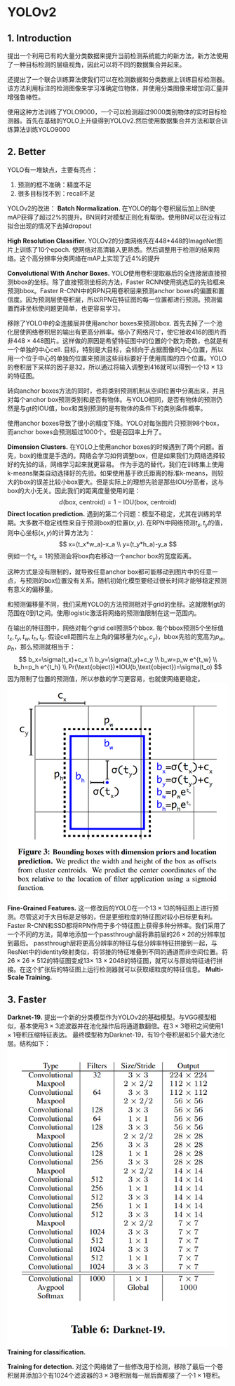 # YOLOv2

## 1. Introduction
提出一个利用已有的大量分类数据来提升当前检测系统能力的新方法，新方法使用了一种目标检测的层级视角，因此可以将不同的数据集合并起来。

还提出了一个联合训练算法使我们可以在检测数据和分类数据上训练目标检测器。该方法利用标注的检测图像来学习准确定位物体，并使用分类图像来增加词汇量并增强鲁棒性。

使用这种方法训练了YOLO9000，一个可以检测超过9000类别物体的实时目标检测器。首先在基础的YOLO上升级得到YOLOv2.然后使用数据集合并方法和联合训练算法训练YOLO9000

## 2. Better
YOLO有一堆缺点，主要有亮点：
1. 预测的框不准确：精度不足
2. 很多目标找不到：recall不足

YOLOv2的改进：
**Batch Normalization.** 在YOLO的每个卷积层后加上BN使mAP获得了超过2%的提升。BN同时对模型正则化有帮助。使用BN可以在没有过拟合出现的情况下去掉dropout

**High Resolution Classifier.** YOLOv2的分类网络先在448*448的ImageNet图片上训练了10个epoch. 使网络对高清输入更熟悉。然后调整用于检测的结果网络。这个高分辨率分类网络在mAP上实现了近4%的提升

**Convolutional With Anchor Boxes.** YOLO使用卷积提取器后的全连接层直接预测bbox的坐标。除了直接预测坐标的方法，Faster RCNN使用挑选后的先验框来预测bbox。Faster R-CNN中的RPN只用卷积层来预测anchor boxes的偏置和置信度。因为预测层使卷积层，所以RPN在特征图的每一位置都进行预测。预测偏置而非坐标使问题更简单，也更容易学习。

移除了YOLO中的全连接层并使用anchor boxes来预测bbox. 首先去掉了一个池化层使网络卷积层的输出有更高分辨率。缩小了网络尺寸，使它接收416的图片而非$448\times 448$图片。这样做的原因是希望特征图中的位置的个数为奇数，也就是有一个单独的中心cell. 目标，特别是大目标，会倾向于占据图像的中心位置，所以用一个位于中心的单独的位置来预测这些目标要好于使用周围的四个位置。YOLO的卷积层下采样的因子是32，所以通过将输入调整到416就可以得到一个$13\times 13$的特征图。

转向anchor boxes方法的同时，也将类别预测机制从空间位置中分离出来，并且对每个anchor box预测类别和是否有物体。与YOLO相同，是否有物体的预测仍然是与gt的IOU值，box和类别预测的是有物体的条件下的类别条件概率。

使用anchor boxes导致了很小的精度下降。YOLO对每张图片只预测98个box，而anchor boxes会预测超过1000个。但是召回率上升了。

**Dimension Clusters.** 在YOLO上使用anchor boxes的时候遇到了两个问题。首先，box的维度是手选的。网络会学习如何调整box，但是如果我们为网络选择较好的先验的话，网络学习起来就更容易。
作为手选的替代，我们在训练集上使用k-means聚类自动选择好的先验。如果使用基于欧氏距离的标准k-means，则较大的box的误差比较小box要大。但是实际上的理想先验是那些IOU分高者，这与box的大小无关。因此我们的距离度量使用的是：
$$
d(\text{box, centroid})=1-\text{IOU(box, centroid)}
$$
**Direct location prediction.** 遇到的第二个问题：模型不稳定，尤其在训练的早期。大多数不稳定线性来自于预测box的位置$(x,y)$. 在RPN中网络预测$t_x,t_y$的值，则中心坐标$(x,y)$的计算方法为：
$$
x=(t_x*w_a)-x_a \\
y=(t_y*h_a)-y_a
$$
例如一个$t_x=1$的预测会将box向右移动一个anchor box的宽度距离。

这种方式是没有限制的，就导致任意anchor box都可能移动到图片中的任意一点，与预测的box位置没有关系。随机初始化模型要经过很长时间才能够稳定预测有意义的偏移量。

和预测偏移量不同，我们采用YOLO的方法预测相对于grid的坐标。这就限制gt的范围在0到1之间。使用logistic激活将网络的预测值限制在这一范围内。

在输出的特征图中，网络对每个grid cell预测5个bbox. 每个bbox预测5个坐标值$t_x,t_y,t_w,t_h,t_o$. 假设cell距图片左上角的偏移量为$(c_x,c_y)$，bbox先验的宽高为$p_w,p_h$，那么预测就相当于：
$$
b_x=\sigma(t_x)+c_x \\
b_y=\sigma(t_y)+c_y \\
b_w=p_w e^{t_w} \\
b_h=p_h e^{t_h} \\
Pr(\text{object})*IOU(b,\text{object})=\sigma(t_o)
$$
因为限制了位置的预测值，所以参数的学习更容易，也就使网络更稳定。
![Figure 3](3.png "Figure 3")
**Fine-Grained Features.** 这一修改后的YOLO在一个$13\times 13$的特征图上进行预测。尽管这对于大目标是足够的，但是更细粒度的特征图对较小目标更有利。Faster R-CNN和SSD都将RPN作用于多个特征图上获得多种分辨率。我们采用了一个不同的方法，简单地添加一个passthrough层将靠前层的$26\times 26$的分辨率加到最后。
passthrough层将更高分辨率的特征与低分辨率特征拼接到一起，与ResNet中的identity映射类似，将邻接的特征堆叠到不同的通道而非空间位置。将$26\times 26\times 512$的特征图变成$13\times\ 13\times 2048$的特征图，就可以与原始特征进行拼接。在这个扩张后的特征图上运行检测器就可以获取细粒度的特征信息。
**Multi-Scale Training.** 

## 3. Faster
**Darknet-19.** 提出一个新的分类模型作为YOLOv2的基础模型。与VGG模型相似，基本使用$3\times 3$滤波器并在池化操作后将通道数翻倍。在$3\times 3$卷积之间使用$1\times 1$卷积压缩特征表达。
最终模型称为Darknet-19，有19个卷积层和5个最大池化层。结构如下：
![Table 6](t6.png "Table 6")
**Training for classification.** 

**Training for detection.** 对这个网络做了一些修改用于检测，移除了最后一个卷积层并添加3个有1024个滤波器的$3\times 3$卷积层每一层后面都接了一个$1\times 1$卷积。
